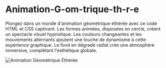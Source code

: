 # Animation-G-om-trique-th-r-e
Plongez dans un monde d'animation géométrique éthérée avec ce code HTML et CSS captivant. Les formes animées, disposées en cercle, créent un spectacle visuel hypnotique. Les couleurs changeantes et les mouvements alternants ajoutent une touche de dynamisme à cette expérience graphique. Le fond en dégradé radial crée une atmosphère immersive, complétant l'esthétique globale. 


![Animation Géométrique Éthérée](https://github.com/Makkaoui-Mohammed/Animation-G-om-trique-th-r-e/assets/108239380/18876f8a-ae8e-4676-8448-1635f543300c)
